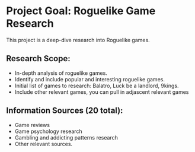 # Project Goal: Roguelike Game Research

This project is a deep-dive research into Roguelike games.

## Research Scope:
-   In-depth analysis of roguelike games.
-   Identify and include popular and interesting roguelike games.
-   Initial list of games to research: Balatro, Luck be a landlord, 9kings.
-   Include other relevant games, you can pull in adjascent relevant games

## Information Sources (20 total):
-   Game reviews
-   Game psychology research
-   Gambling and addicting patterns research
-   Other relevant sources. 